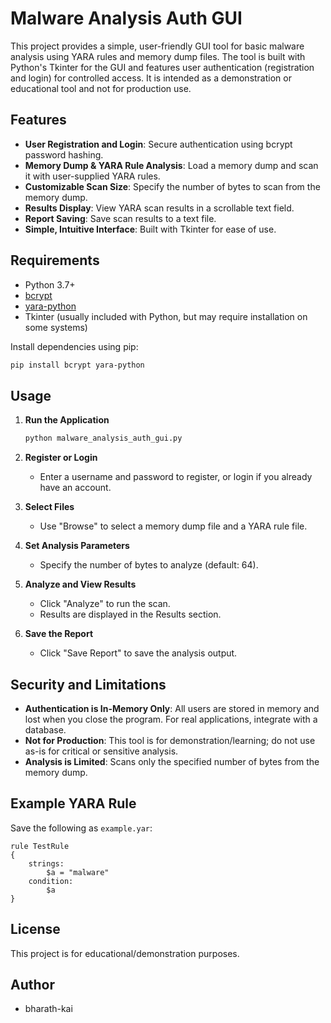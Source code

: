 # Malware Analysis Auth GUI

This project provides a simple, user-friendly GUI tool for basic malware analysis using YARA rules and memory dump files. The tool is built with Python's Tkinter for the GUI and features user authentication (registration and login) for controlled access. It is intended as a demonstration or educational tool and not for production use.

## Features

- **User Registration and Login**: Secure authentication using bcrypt password hashing.
- **Memory Dump & YARA Rule Analysis**: Load a memory dump and scan it with user-supplied YARA rules.
- **Customizable Scan Size**: Specify the number of bytes to scan from the memory dump.
- **Results Display**: View YARA scan results in a scrollable text field.
- **Report Saving**: Save scan results to a text file.
- **Simple, Intuitive Interface**: Built with Tkinter for ease of use.

## Requirements

- Python 3.7+
- [bcrypt](https://pypi.org/project/bcrypt/)
- [yara-python](https://github.com/VirusTotal/yara-python)
- Tkinter (usually included with Python, but may require installation on some systems)

Install dependencies using pip:
```sh
pip install bcrypt yara-python
```

## Usage

1. **Run the Application**
    ```sh
    python malware_analysis_auth_gui.py
    ```
2. **Register or Login**
    - Enter a username and password to register, or login if you already have an account.

3. **Select Files**
    - Use "Browse" to select a memory dump file and a YARA rule file.

4. **Set Analysis Parameters**
    - Specify the number of bytes to analyze (default: 64).

5. **Analyze and View Results**
    - Click "Analyze" to run the scan.
    - Results are displayed in the Results section.

6. **Save the Report**
    - Click "Save Report" to save the analysis output.

## Security and Limitations

- **Authentication is In-Memory Only**: All users are stored in memory and lost when you close the program. For real applications, integrate with a database.
- **Not for Production**: This tool is for demonstration/learning; do not use as-is for critical or sensitive analysis.
- **Analysis is Limited**: Scans only the specified number of bytes from the memory dump.

## Example YARA Rule

Save the following as `example.yar`:
```
rule TestRule
{
    strings:
        $a = "malware"
    condition:
        $a
}
```

## License

This project is for educational/demonstration purposes.

## Author

- bharath-kai
